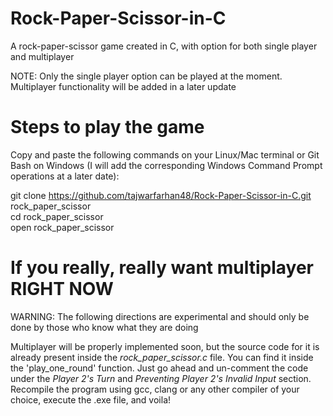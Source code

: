 # Rock-Paper-Scissor-in-C
A rock-paper-scissor game created in C, with option for both single player and multiplayer

NOTE: Only the single player option can be played at the moment. Multiplayer functionality will be added in a later update

# Steps to play the game
Copy and paste the following commands on your Linux/Mac terminal or Git Bash on Windows (I will add the corresponding Windows Command Prompt operations at a later date):

git clone https://github.com/tajwarfarhan48/Rock-Paper-Scissor-in-C.git rock_paper_scissor  
cd rock_paper_scissor  
open rock_paper_scissor  

# If you really, really want multiplayer RIGHT NOW
WARNING: The following directions are experimental and should only be done by those who know what they are doing  

Multiplayer will be properly implemented soon, but the source code for it is already present inside the *rock_paper_scissor.c* file. You can find it inside the 'play_one_round' function. Just go ahead and un-comment the code under the *Player 2's Turn* and *Preventing Player 2's Invalid Input* section. Recompile the program using gcc, clang or any other compiler of your choice, execute the .exe file, and voila!
